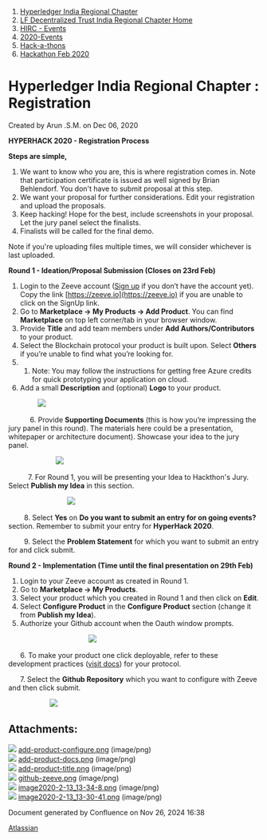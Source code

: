 1. [Hyperledger India Regional Chapter](index.html)
2. [LF Decentralized Trust India Regional Chapter Home](LF-Decentralized-Trust-India-Regional-Chapter-Home_19169282.html)
3. [HIRC - Events](HIRC---Events_19169346.html)
4. [2020-Events](2020-Events_19169348.html)
5. [Hack-a-thons](Hack-a-thons_19169521.html)
6. [Hackathon Feb 2020](Hackathon-Feb-2020_19169522.html)

# Hyperledger India Regional Chapter : Registration

Created by Arun .S.M. on Dec 06, 2020

**HYPERHACK 2020 - Registration Process**

**Steps are simple,**

1. We want to know who you are, this is where registration comes in. Note that participation certificate is issued as well signed by Brian Behlendorf. You don't have to submit proposal at this step.
2. We want your proposal for further considerations. Edit your registration and upload the proposals.
3. Keep hacking! Hope for the best, include screenshots in your proposal. Let the jury panel select the finalists.
4. Finalists will be called for the final demo.

Note if you're uploading files multiple times, we will consider whichever is last uploaded.

**Round 1 - Ideation/Proposal Submission (Closes on 23rd Feb)**

1. Login to the Zeeve account ([Sign up](https://zeeve.io) if you don’t have the account yet). Copy the link [https://zeeve.io](https://zeeve.io) if you are unable to click on the SignUp link.
2. Go to **Marketplace -&gt; My Products -&gt; Add Product**. You can find **Marketplace** on top left corner/tab in your browser window.
3. Provide **Title** and add team members under **Add Authors/Contributors** to your product.
4. Select the Blockchain protocol your product is built upon. Select **Others** if you’re unable to find what you’re looking for.
5. 1. Note: You may follow the instructions for getting free Azure credits for quick prototyping your application on cloud.
6. Add a small **Description** and (optional) **Logo** to your product.

               ![](attachments/19169528/19169534.png?height=400)

           6. Provide **Supporting Documents** (this is how you’re impressing the jury panel in this round). The materials here could be a presentation, whitepaper or architecture document). Showcase your idea to the jury panel.

                        ![](attachments/19169528/19169533.png?height=400)

          7. For Round 1, you will be presenting your Idea to Hackthon's Jury. Select **Publish my Idea** in this section.

                              ![](attachments/19169528/19169530.png)

        8. Select **Yes** on **Do you want to submit an entry for on going events?** section. Remember to submit your entry for **HyperHack 2020**.

        9. Select the **Problem Statement** for which you want to submit an entry for and click submit.

**Round 2 - Implementation (Time until the final presentation on 29th Feb)**

1. Login to your Zeeve account as created in Round 1.
2. Go to **Marketplace -&gt; My Products**.
3. Select your product which you created in Round 1 and then click on **Edit**.
4. Select **Configure Product** in the **Configure Product** section (change it from **Publish my Idea**).
5. Authorize your Github account when the Oauth window prompts.

                                         ![](attachments/19169528/19169529.png?height=400) 

      6. To make your product one click deployable, refer to these development practices ([visit docs](https://zeeve.readthedocs.io/en/latest/Product_configure.html)) for your protocol.

      7. Select the **Github Repository** which you want to configure with Zeeve and then click submit.

                     ![](attachments/19169528/19169532.png)

## Attachments:

![](images/icons/bullet_blue.gif) [add-product-configure.png](attachments/19169528/19169532.png) (image/png)  
![](images/icons/bullet_blue.gif) [add-product-docs.png](attachments/19169528/19169533.png) (image/png)  
![](images/icons/bullet_blue.gif) [add-product-title.png](attachments/19169528/19169534.png) (image/png)  
![](images/icons/bullet_blue.gif) [github-zeeve.png](attachments/19169528/19169529.png) (image/png)  
![](images/icons/bullet_blue.gif) [image2020-2-13\_13-34-8.png](attachments/19169528/19169530.png) (image/png)  
![](images/icons/bullet_blue.gif) [image2020-2-13\_13-30-41.png](attachments/19169528/19169531.png) (image/png)

Document generated by Confluence on Nov 26, 2024 16:38

[Atlassian](http://www.atlassian.com/)
